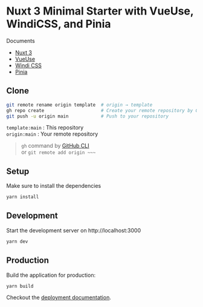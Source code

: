 # Nuxt 3 Minimal Starter with VueUse, WindiCSS, and Pinia

Documents

* [Nuxt 3](https://v3.nuxtjs.org)
* [VueUse](https://vueuse.org/)
* [Windi CSS](https://windicss.org/)
* [Pinia](https://pinia.esm.dev/)

## Clone

```bash
git remote rename origin template  # origin → template
gh repo create                     # Create your remote repository by GitHub CLI
git push -u origin main            # Push to your repository
```

`template:main` : This repository  
`origin:main` : Your remote repository

> `gh` command by [GitHub CLI](https://cli.github.com/)  
> or `git remote add origin ~~~`

## Setup

Make sure to install the dependencies

```bash
yarn install
```

## Development

Start the development server on http://localhost:3000

```bash
yarn dev
```

## Production

Build the application for production:

```bash
yarn build
```

Checkout the [deployment documentation](https://v3.nuxtjs.org/docs/deployment).